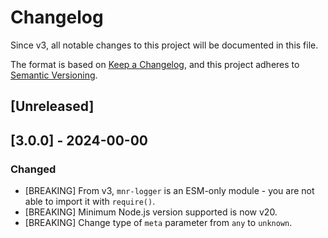 # Changelog

Since v3, all notable changes to this project will be documented in this file.

The format is based on [Keep a Changelog](https://keepachangelog.com/en/1.1.0/),
and this project adheres to [Semantic Versioning](https://semver.org/spec/v2.0.0.html).

## [Unreleased]

## [3.0.0] - 2024-00-00

### Changed

- [BREAKING] From v3, `mnr-logger` is an ESM-only module - you are not able to import it with `require()`.
- [BREAKING] Minimum Node.js version supported is now v20.
- [BREAKING] Change type of `meta` parameter from `any` to `unknown`.
